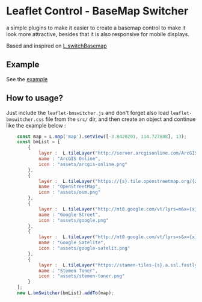 # Leaflet Control - BaseMap Switcher
a simple plugins to make it easier to create a basemap control to make it look more attractive, besides that it is also responsive for mobile displays.

Based and inspired on [L.switchBasemap](https://github.com/clavijojuan/L.switchBasemap)
## Example
See the [example](https://as-shiddiq.github.io/leaflet-bmswitcher/example/index.html)

## How to usage?
Just include the `leaflet-bmswitcher.js` and don't forget also load `leaflet-bmswitcher.css` file from the `src/` dir, and then create an object and continue like the example below :
```js
    const map = L.map('map').setView([-3.8420201, 114.727848], 13);
    const bmList = [
		{
			layer :  L.tileLayer("http://server.arcgisonline.com/ArcGIS/rest/services/World_Street_Map/MapServer/tile/{z}/{y}/{x}.png",{attribution:"Map data © <a href=\\\"http://openstreetmap.org\\\">OpenStreetMap</a> contributors"}).addTo(map),
			name : "ArcGIS Online",
			icon : "assets/arcgis-online.png"
        },
		{
			layer :  L.tileLayer("https://{s}.tile.openstreetmap.org/{z}/{x}/{y}.png",{attribution:"&copy; <a href=\\\"https://www.openstreetmap.org/copyright\\\">OpenStreetMap</a> contributors"}),
			name : "OpenStreetMap",
			icon : "assets/osm.png"
        },
		{
			layer :  L.tileLayer("http://mt0.google.com/vt/lyrs=m&x={x}&y={y}&z={z}",{attribution:"Map data © <a href=\\\"http://openstreetmap.org\\\">OpenStreetMap</a> contributors"}),
			name : "Google Street",
			icon : "assets/google.png"
        },
		{
			layer :  L.tileLayer("http://mt0.google.com/vt/lyrs=s&x={x}&y={y}&z={z}",{attribution:"Map data © <a href=\\\"http://openstreetmap.org\\\">OpenStreetMap</a> contributors"}),
			name : "Google Satelite",
			icon : "assets/google-satelit.png"
        },
		{
			layer :  L.tileLayer("https://stamen-tiles-{s}.a.ssl.fastly.net/toner-background/{z}/{x}/{y}{r}.png",{attribution:"Map tiles by <a href=\"http://stamen.com\">Stamen Design</a>, <a href=\"http://creativecommons.org/licenses/by/3.0\">CC BY 3.0</a> &mdash; Map data &copy; <a href=\"https://www.openstreetmap.org/copyright\">OpenStreetMap</a> contributors"}),
			name : "Stemen Toner",
			icon : "assets/stemen-toner.png"
        }
    ];
	new L.bmSwitcher(bmList).addTo(map);
```